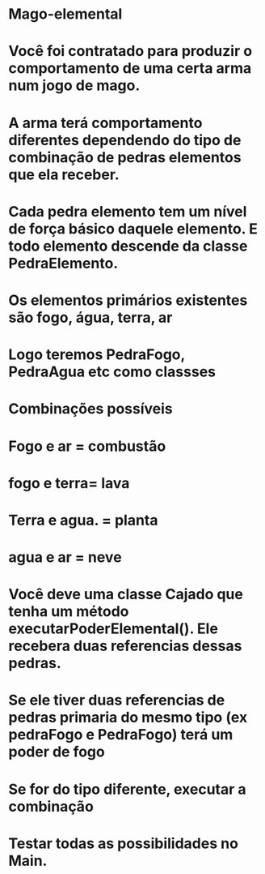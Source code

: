 # Mago-elemental
# Você foi contratado para produzir o comportamento de uma certa arma num jogo de mago. 
# A arma terá comportamento diferentes dependendo do tipo de combinação de pedras elementos que ela receber.
# Cada pedra elemento tem um nível de força básico daquele elemento. E todo elemento descende da classe PedraElemento.
# Os elementos primários existentes são fogo, água, terra, ar
# Logo teremos PedraFogo, PedraAgua etc como classses
# Combinações possíveis 
# Fogo e  ar = combustão 
# fogo e terra= lava
# Terra e agua. = planta
# agua e ar = neve
# Você deve uma classe Cajado que tenha um método executarPoderElemental(). Ele recebera duas referencias dessas pedras. 
# Se ele tiver duas referencias de pedras primaria do mesmo tipo (ex pedraFogo e PedraFogo) terá um poder de fogo
# Se for do tipo diferente, executar a combinação 
# Testar todas as possibilidades no Main.
